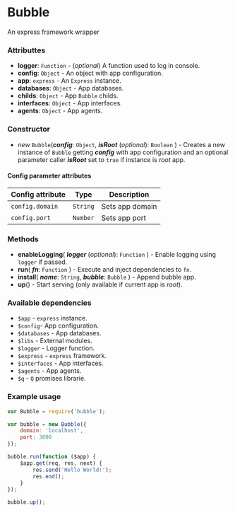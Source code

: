 Bubble
======

An express framework wrapper

### Attributtes
- **logger**: `Function` - (*optional*) A function used to log in console.
- **config**: `Object` - An object with app configuration.
- **app**: `express` - An `Express` instance.
- **databases**: `Object` - App databases.
- **childs**: `Object` - App `Bubble` childs.
- **interfaces**: `Object` - App interfaces.
- **agents**: `Object` - App agents.

### Constructor
- *new* `Bubble`(***config***: `Object`, ***isRoot*** (*optional*): `Boolean` ) - Creates a new instance of `Bubble` getting ***config*** with app configuration and an optional parameter caller ***isRoot*** set to `true` if instance is *root* app.

#### Config parameter attributes

| Config attribute | Type | Description |
| --- | --- | --- |
| `config.domain` | `String` | Sets app domain |
| `config.port`| `Number` | Sets app port |

### Methods 
- **enableLogging**( ***logger*** (*optional*): `Function` ) - Enable logging using `logger` if passed.
- **run**( ***fn***: `Function` ) - Execute and inject dependencies to `fn`.
- **install**( ***name***: `String`, ***bubble***: `Bubble`  ) - Append bubble app.
- **up**() - Start serving (only available if current app is *root*).

### Available dependencies
- `$app` - `express` instance.
- `$config`- App configuration.
- `$databases` - App databases.
- `$libs` - External modules.
- `$logger` - Logger function.
- `$express` - `express` framework.
- `$interfaces` - App interfaces.
- `$agents` - App agents.
- `$q` - `Q` promises librarie.

### Example usage
```javascript
var Bubble = require('bubble');

var bubble = new Bubble({
	domain: 'localhost',
	port: 3000
});

bubble.run(function ($app) {
	$app.get(req, res, next) {
		res.send('Hello World!');
		res.end();
	}
});

bubble.up();
```